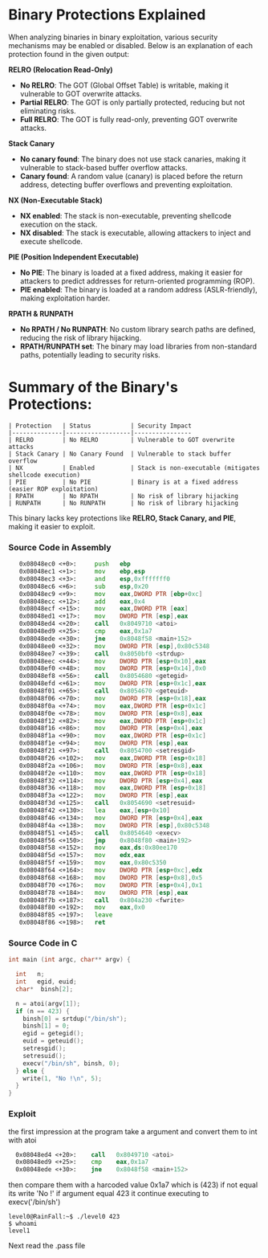 
# Binary Protections Explained

When analyzing binaries in binary exploitation, various security mechanisms may be enabled or disabled. Below is an explanation of each protection found in the given output:

**RELRO (Relocation Read-Only)**  
- **No RELRO**: The GOT (Global Offset Table) is writable, making it vulnerable to GOT overwrite attacks.  
- **Partial RELRO**: The GOT is only partially protected, reducing but not eliminating risks.  
- **Full RELRO**: The GOT is fully read-only, preventing GOT overwrite attacks.

**Stack Canary**  
- **No canary found**: The binary does not use stack canaries, making it vulnerable to stack-based buffer overflow attacks.  
- **Canary found**: A random value (canary) is placed before the return address, detecting buffer overflows and preventing exploitation.  

**NX (Non-Executable Stack)**  
- **NX enabled**: The stack is non-executable, preventing shellcode execution on the stack.  
- **NX disabled**: The stack is executable, allowing attackers to inject and execute shellcode.  

**PIE (Position Independent Executable)**  
- **No PIE**: The binary is loaded at a fixed address, making it easier for attackers to predict addresses for return-oriented programming (ROP).  
- **PIE enabled**: The binary is loaded at a random address (ASLR-friendly), making exploitation harder.  

**RPATH & RUNPATH**  
- **No RPATH / No RUNPATH**: No custom library search paths are defined, reducing the risk of library hijacking.  
- **RPATH/RUNPATH set**: The binary may load libraries from non-standard paths, potentially leading to security risks.  

# Summary of the Binary's Protections:

```
| Protection   | Status           | Security Impact
|--------------|------------------|----------------
| RELRO        | No RELRO         | Vulnerable to GOT overwrite attacks
| Stack Canary | No Canary Found  | Vulnerable to stack buffer overflow
| NX           | Enabled          | Stack is non-executable (mitigates shellcode execution)
| PIE          | No PIE           | Binary is at a fixed address (easier ROP exploitation)
| RPATH        | No RPATH         | No risk of library hijacking
| RUNPATH      | No RUNPATH       | No risk of library hijacking
```

This binary lacks key protections like **RELRO, Stack Canary, and PIE**, making it easier to exploit.

### Source Code in Assembly
```asm
   0x08048ec0 <+0>:     push   ebp
   0x08048ec1 <+1>:     mov    ebp,esp
   0x08048ec3 <+3>:     and    esp,0xfffffff0
   0x08048ec6 <+6>:     sub    esp,0x20
   0x08048ec9 <+9>:     mov    eax,DWORD PTR [ebp+0xc]
   0x08048ecc <+12>:    add    eax,0x4
   0x08048ecf <+15>:    mov    eax,DWORD PTR [eax]
   0x08048ed1 <+17>:    mov    DWORD PTR [esp],eax
   0x08048ed4 <+20>:    call   0x8049710 <atoi>
   0x08048ed9 <+25>:    cmp    eax,0x1a7
   0x08048ede <+30>:    jne    0x8048f58 <main+152>
   0x08048ee0 <+32>:    mov    DWORD PTR [esp],0x80c5348
   0x08048ee7 <+39>:    call   0x8050bf0 <strdup>
   0x08048eec <+44>:    mov    DWORD PTR [esp+0x10],eax
   0x08048ef0 <+48>:    mov    DWORD PTR [esp+0x14],0x0
   0x08048ef8 <+56>:    call   0x8054680 <getegid>
   0x08048efd <+61>:    mov    DWORD PTR [esp+0x1c],eax
   0x08048f01 <+65>:    call   0x8054670 <geteuid>
   0x08048f06 <+70>:    mov    DWORD PTR [esp+0x18],eax
   0x08048f0a <+74>:    mov    eax,DWORD PTR [esp+0x1c]
   0x08048f0e <+78>:    mov    DWORD PTR [esp+0x8],eax
   0x08048f12 <+82>:    mov    eax,DWORD PTR [esp+0x1c]
   0x08048f16 <+86>:    mov    DWORD PTR [esp+0x4],eax
   0x08048f1a <+90>:    mov    eax,DWORD PTR [esp+0x1c]
   0x08048f1e <+94>:    mov    DWORD PTR [esp],eax
   0x08048f21 <+97>:    call   0x8054700 <setresgid>
   0x08048f26 <+102>:   mov    eax,DWORD PTR [esp+0x18]
   0x08048f2a <+106>:   mov    DWORD PTR [esp+0x8],eax
   0x08048f2e <+110>:   mov    eax,DWORD PTR [esp+0x18]
   0x08048f32 <+114>:   mov    DWORD PTR [esp+0x4],eax
   0x08048f36 <+118>:   mov    eax,DWORD PTR [esp+0x18]
   0x08048f3a <+122>:   mov    DWORD PTR [esp],eax
   0x08048f3d <+125>:   call   0x8054690 <setresuid>
   0x08048f42 <+130>:   lea    eax,[esp+0x10]
   0x08048f46 <+134>:   mov    DWORD PTR [esp+0x4],eax
   0x08048f4a <+138>:   mov    DWORD PTR [esp],0x80c5348
   0x08048f51 <+145>:   call   0x8054640 <execv>
   0x08048f56 <+150>:   jmp    0x8048f80 <main+192>
   0x08048f58 <+152>:   mov    eax,ds:0x80ee170
   0x08048f5d <+157>:   mov    edx,eax
   0x08048f5f <+159>:   mov    eax,0x80c5350
   0x08048f64 <+164>:   mov    DWORD PTR [esp+0xc],edx
   0x08048f68 <+168>:   mov    DWORD PTR [esp+0x8],0x5
   0x08048f70 <+176>:   mov    DWORD PTR [esp+0x4],0x1
   0x08048f78 <+184>:   mov    DWORD PTR [esp],eax
   0x08048f7b <+187>:   call   0x804a230 <fwrite>
   0x08048f80 <+192>:   mov    eax,0x0
   0x08048f85 <+197>:   leave
   0x08048f86 <+198>:   ret
```

### Source Code in C

```c
int main (int argc, char** argv) {

  int   n;
  int   egid, euid;
  char*  binsh[2];

  n = atoi(argv[1]);
  if (n == 423) {
    binsh[0] = srtdup("/bin/sh");
    binsh[1] = 0;
    egid = getegid();
    euid = geteuid();
    setresgid();
    setresuid();
    execv("/bin/sh", binsh, 0);
  } else {
    write(1, "No !\n", 5);
  }
}
```


 ### Exploit
 the first impression at the program take a argument and convert them to int with atoi
 
 ```asm
   0x08048ed4 <+20>:    call   0x8049710 <atoi>
   0x08048ed9 <+25>:    cmp    eax,0x1a7
   0x08048ede <+30>:    jne    0x8048f58 <main+152>
 ```
then compare them with a harcoded value 0x1a7 which is (423)
if not equal its write 'No !'
if argument equal 423 it continue executing to execv('/bin/sh')

```linux
level0@RainFall:~$ ./level0 423
$ whoami
level1
```
Next read the .pass file

